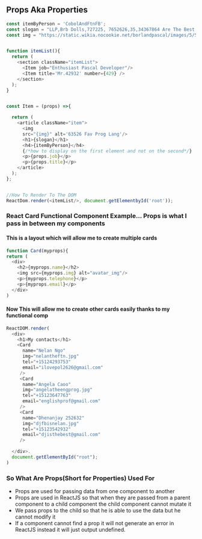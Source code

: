 ## Props Aka Properties
```js
const itemByPerson = 'CobolAndFtnFB';
const slogan = "LLP,Brb Dolls,727225, 7652626,35,34367864 Are The Best Thing Ever";
const img = "https://static.wikia.nocookie.net/borlandpascal/images/5/54/Hello_world.png/revision/latest/scale-to-width-down/340?cb=20071210155316.jpg"


function itemList(){
  return (
    <section className="itemList">
      <Item job="Enthusiast Pascal Developer"/>
      <Item title='Mr.42932' number={429} />
    </section>
  );
}


const Item = (props) =>{

  return (
    <article className="item">
      <img
      src="{img}" alt='63526 Fav Prog Lang'/>
      <h1>{slogan}</h1>
      <h4>{itemByPerson}</h4>
      {/*how to display on the first element and not on the second*/}
      <p>{props.job}</p>
      <p>{props.title}</p>
    </article>
  );
};


//How To Render To The DOM
ReactDom.render(<itemList/>, document.getElementbyId('root'));

```

### React Card Functional Component Example... Props is what I pass in between my components
#### This is a layout which will allow me to create multiple cards
```js
function Card(myprops){
return (
  <div>
    <h2>{myprops.name}</h2>
    <img src={myprops.img} alt="avatar_img"/>
    <p>{myprops.telephone}</p>
    <p>{myprops.email}</p>
  </div>
)
```
#### Now This will allow me to create other cards easily thanks to my functional comp
```js
ReactDOM.render(
  <div>
    <h1>My contacts</h1>
    <Card
      name="Nelan Ngo"
      img="nelantheftn.jpg"
      tel="+15124293753"
      email="ilovepol2626@gmail.com"
     />
     <Card
      name="Angela Caoo"
      img="angelatheengprog.jpg"
      tel="+15123647763"
      email="englishprof@gmail.com"
     />
     <Card
      name="Dhenanjay 252632"
      img="djfbisnelan.jpg"
      tel="+15123542932"
      email="djisthebest@gmail.com"
     />
  
  </div>.
  document.getElementById("root");
)
```

### So What Are Props(Short for Properties) Used For
- Props are used for passing data from one component to another
- Props are used in ReactJS so that when they are passed from a parent component to a child component the child component cannot mutate it
- We pass props to the child so that he is able to use the data but he cannot modify it
- If a component cannot find a prop it will not generate an error in ReactJS instead it will just output undefined.
